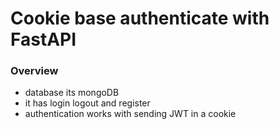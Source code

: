 # Cookie base authenticate with FastAPI 

### Overview 
* database its mongoDB 
* it has login logout and register
* authentication works with sending JWT in a cookie

